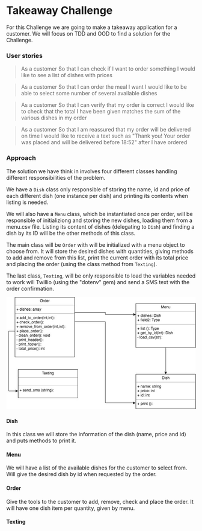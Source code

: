 # Takeaway Challenge

For this Challenge we are going to make a takeaway application for a customer. We will focus on TDD and OOD to find a solution for the Challenge.

### User stories
>As a customer
So that I can check if I want to order something
I would like to see a list of dishes with prices

>As a customer
So that I can order the meal I want
I would like to be able to select some number of several available dishes

>As a customer
So that I can verify that my order is correct
I would like to check that the total I have been given matches the sum of the various dishes in my order

>As a customer
So that I am reassured that my order will be delivered on time
I would like to receive a text such as "Thank you! Your order was placed and will be delivered before 18:52" after I have ordered

### Approach
The solution we have think in involves four different classes handling different responsibilities of the problem.

We have a `Dish` class only responsible of storing the name, id and price of each different dish (one instance per dish) and printing its contents when listing is needed.

We will also have a `Menu` class, which be instantiated once per order, will be responsible of initializiong and storing the new dishes, loading them from a menu.csv file. Listing its content of dishes (delegating to `Dish`) and finding a dish by its ID will be the other methods of this class.


The main class will be `Order` with will be initialized with a menu object to choose from. It will store the desired dishes with quantities, giving methods to add and remove from this list, print the current order with its total price and placing the order (using the class method from `Texting`).

The last class, `Texting`, will be only responsible to load the variables needed to work will Twillio (using the "dotenv" gem) and send a SMS text with the order confirmation.

![Class Diagram](./images/takeaway_classes.jpg "Class Diagram")


#### Dish
In this class we will store the information of the dish (name, price and id) and puts methods to print it.


#### Menu
We will have a list of the available dishes for the customer to select from. Will give the desired dish by id when requested by the order.

#### Order
Give the tools to the customer to add, remove, check and place the order. It will have one dish item per quantity, given by menu.

#### Texting
